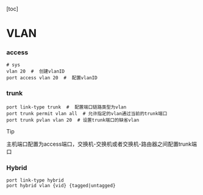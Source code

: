 [toc]

# VLAN

### access

~~~ shell
# sys
vlan 20  #  创建vlanID
port access vlan 20  #  配置vlanID
~~~

### trunk

~~~ shell
port link-type trunk  #  配置端口链路类型为vlan
port trunk permit vlan all  # 允许指定的vlan通过当前的trunk端口
port trunk pvlan vlan 20  # 设置trunk端口的缺省vlan
~~~

> [!tip]
>
> 主机端口配置为access端口，交换机-交换机或者交换机-路由器之间配置trunk端口

### Hybrid

~~~ shell
port link-type hybrid
port hybrid vlan {vid} {tagged|untagged}
~~~



